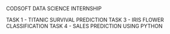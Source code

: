 CODSOFT DATA SCIENCE INTERNSHIP 

TASK 1 -  TITANIC SURVIVAL PREDICTION
TASK 3 - IRIS FLOWER CLASSIFICATION
TASK 4 - SALES PREDICTION USING PYTHON
